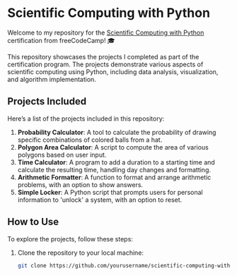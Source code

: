 # Scientific Computing with Python

Welcome to my repository for the [Scientific Computing with Python](https://freecodecamp.org/certification/fcc09c77169-264e-4f13-913e-e87982783eb8/scientific-computing-with-python-v7) certification from freeCodeCamp! 🎓

This repository showcases the projects I completed as part of the certification program. The projects demonstrate various aspects of scientific computing using Python, including data analysis, visualization, and algorithm implementation.

## Projects Included

Here’s a list of the projects included in this repository:

1. **Probability Calculator**: A tool to calculate the probability of drawing specific combinations of colored balls from a hat.
2. **Polygon Area Calculator**: A script to compute the area of various polygons based on user input.
3. **Time Calculator**: A program to add a duration to a starting time and calculate the resulting time, handling day changes and formatting.
4. **Arithmetic Formatter**: A function to format and arrange arithmetic problems, with an option to show answers.
5. **Simple Locker**: A Python script that prompts users for personal information to 'unlock' a system, with an option to reset.

## How to Use

To explore the projects, follow these steps:

1. Clone the repository to your local machine:
   ```bash
   git clone https://github.com/yourusername/scientific-computing-with-python.git
